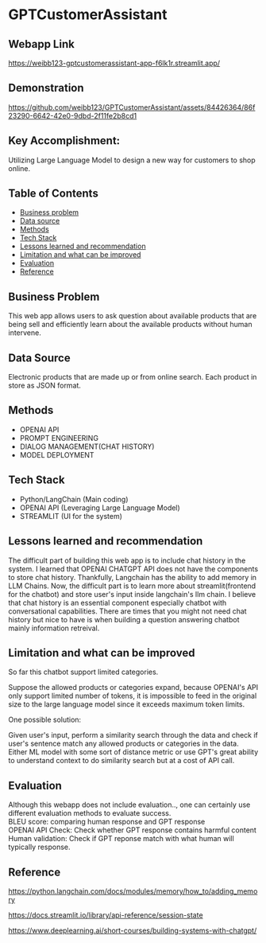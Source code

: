 # GPTCustomerAssistant

## Webapp Link
https://weibb123-gptcustomerassistant-app-f6lk1r.streamlit.app/

## Demonstration
https://github.com/weibb123/GPTCustomerAssistant/assets/84426364/86f23290-6642-42e0-9dbd-2f11fe2b8cd1

## Key Accomplishment: 
Utilizing Large Language Model to design a new way for customers to shop online.

## Table of Contents

  - [Business problem](#business-problem)
  - [Data source](#data-source)
  - [Methods](#methods)
  - [Tech Stack](#tech-stack)
  - [Lessons learned and recommendation](#lessons-learned-and-recommendation)
  - [Limitation and what can be improved](#limitation-and-what-can-be-improved)
  - [Evaluation](#Evaluation)
  - [Reference](#reference)


## Business Problem

This web app allows users to ask question about available products that are being sell and efficiently learn about the available products without human intervene.

## Data Source
Electronic products that are made up or from online search. Each product in store as JSON format.

## Methods

- OPENAI API
- PROMPT ENGINEERING
- DIALOG MANAGEMENT(CHAT HISTORY)
- MODEL DEPLOYMENT

## Tech Stack

- Python/LangChain (Main coding)
- OPENAI API (Leveraging Large Language Model)
- STREAMLIT (UI for the system)

## Lessons learned and recommendation
The difficult part of building this web app is to include chat history in the system. I learned that OPENAI CHATGPT API does not have the components to store chat history. Thankfully, Langchain has the ability to add memory in LLM Chains. Now, the difficult part is to learn more about streamlit(frontend for the chatbot) and store user's input inside langchain's llm chain. I believe that chat history is an essential component especially chatbot with conversational capabilities. There are times that you might not need chat history but nice to have is when building a question answering chatbot mainly information retreival.


## Limitation and what can be improved
So far this chatbot support limited categories.

Suppose the allowed products or categories expand, because OPENAI's API only support limited number of tokens, it is impossible to feed in the original size to the large language model since it exceeds maximum token limits.

One possible solution:

Given user's input, perform a similarity search through the data and check if user's sentence match any allowed products or categories in the data. \
Either ML model with some sort of distance metric or use GPT's great ability to understand context to do similarity search but at a cost of API call.

## Evaluation

Although this webapp does not include evaluation.., one can certainly use different evaluation methods to evaluate success.\
BLEU score: comparing human response and GPT response\
OPENAI API Check: Check whether GPT response contains harmful content\
Human validation: Check if GPT reponse match with what human will typically response.

## Reference
https://python.langchain.com/docs/modules/memory/how_to/adding_memory

https://docs.streamlit.io/library/api-reference/session-state

https://www.deeplearning.ai/short-courses/building-systems-with-chatgpt/













